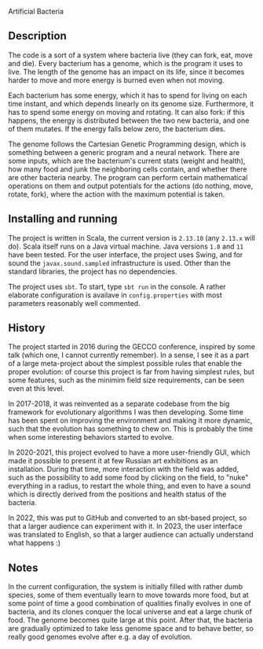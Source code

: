 Artificial Bacteria

## Description

The code is a sort of a system where bacteria live (they can fork, eat, move
and die). Every bacterium has a genome, which is the program it uses to live.
The length of the genome has an impact on its life, since it becomes harder
to move and more energy is burned even when not moving.

Each bacterium has some energy, which it has to spend for living on each time instant,
and which depends linearly on its genome size. Furthermore, it has to spend some
energy on moving and rotating. It can also fork: if this happens, the energy is distributed
between the two new bacteria, and one of them mutates. If the energy falls below zero,
the bacterium dies.

The genome follows the Cartesian Genetic Programming design,
which is something between a generic program and a neural network.
There are some inputs, which are the bacterium's current stats (weight and health),
how many food and junk the neighboring cells contain, and whether there are
other bacteria nearby. The program can perform certain mathematical operations on them
and output potentials for the actions (do nothing, move, rotate, fork), where the action
with the maximum potential is taken.

## Installing and running

The project is written in Scala, the current version is `2.13.10` (any `2.13.x` will do).
Scala itself runs on a Java virtual machine. Java versions `1.8` and `11` have been tested.
For the user interface, the project uses Swing, and for sound the `javax.sound.sampled`
infrastructure is used. Other than the standard libraries, the project has no dependencies.

The project uses `sbt`. To start, type `sbt run` in the console.
A rather elaborate configuration is availave in `config.properties`
with most parameters reasonably well commented.

## History

The project started in 2016 during the GECCO conference, inspired by some talk
(which one, I cannot currently remember). In a sense, I see it as a part of
a large meta-project about the simplest possible rules that enable the proper
evolution: of course this project is far from having simplest rules, but some
features, such as the minimim field size requirements, can be seen even at this level.

In 2017-2018, it was reinvented as a separate codebase from the big
framework for evolutionary algorithms I was then developing. Some time has been
spent on improving the environment and making it more dynamic, such that the evolution
has something to chew on. This is probably the time when some interesting behaviors
started to evolve.

In 2020-2021, this project evolved to have a more user-friendly GUI,
which made it possible to present it at few Russian art exhibitions as an installation.
During that time, more interaction with the field was added, such as the
possibility to add some food by clicking on the field, to "nuke" everything
in a radius, to restart the whole thing, and even to have a sound which is
directly derived from the positions and health status of the bacteria.

In 2022, this was put to GitHub and converted to an sbt-based project,
so that a larger audience can experiment with it. In 2023, the user interface
was translated to English, so that a larger audience can actually understand
what happens :)

## Notes

In the current configuration, the system is initially filled with rather dumb
species, some of them eventually learn to move towards more food, but at some
point of time a good combination of qualities finally evolves in one of bacteria,
and its clones conquer the local universe and eat a large chunk of food.
The genome becomes quite large at this point. After that, the bacteria are
gradually optimized to take less genome space and to behave better, so really
good genomes evolve after e.g. a day of evolution.
